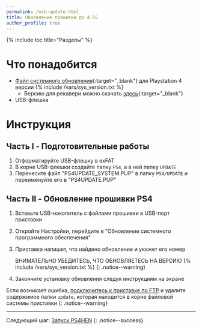 ```yaml
---
permalink: /usb-update.html
title: Обновление прошивки до 4.55
author_profile: true
---
```

{% include toc title="Разделы" %}

# Что понадобится

* [Файл системного обновления](https://psarchive.darksoftware.xyz/Firmware_4.55/PS4UPDATE_SYSTEM.PUP){:target="_blank"} для Playstation 4 версии {% include /vars/sys_version.txt %}
	* Версию для рекавери можно скачать [здесь](http://darthsternie.bplaced.net/ps4.html){:target="_blank"}
* USB-флешка

# Инструкция

## Часть I - Подготовительные работы

1. Отформатируйте USB-флешку в exFAT
1. В корне USB-флешки создайте папку `PS4`, а в ней папку `UPDATE`
1. Перенесите файл "PS4UPDATE_SYSTEM.PUP" в папку `PS4/UPDATE` и переименуйте его в "PS4UPDATE.PUP"

## Часть II - Обновление прошивки PS4

1. Вставьте USB-накопитель с файлами прошивки в USB-порт приставки
1. Откройте Настройки, перейдите в "Обновление системного программного обеспечения"
1. Приставка напишет, что найдено обновление и укажет его номер

	ВНИМАТЕЛЬНО УБЕДИТЕСЬ, ЧТО ОБНОВЛЯЕТЕСЬ НА ВЕРСИЮ {% include /vars/sys_version.txt %}
    {: .notice--warning}

1. Закончите установку обновления следуя инструкциям на экране

Если возникает ошибка, [подключитесь к приставке по FTP](ftp) и удалите содержимое папки `update`, которая находится в корне файловой системы приставки
{: .notice--warning}



___

Следующий шаг: [Запуск PS4HEN](start-hen) 
{: .notice--success}
